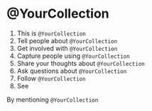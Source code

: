 # @YourCollection 

1. This is `@YourCollection`
2. Tell people about `@YourCollection`
3. Get involved with `@YourCollection`
4. Capture people using `@YourCollection`
5. Share your thoughts about `@YourCollection`
6. Ask questions about `@YourCollection`
7. Follow `@YourCollection`
8. See 

By mentioning `@YourCollection` 
<!--stackedit_data:
eyJoaXN0b3J5IjpbLTcwNTA2NjQwMl19
-->
